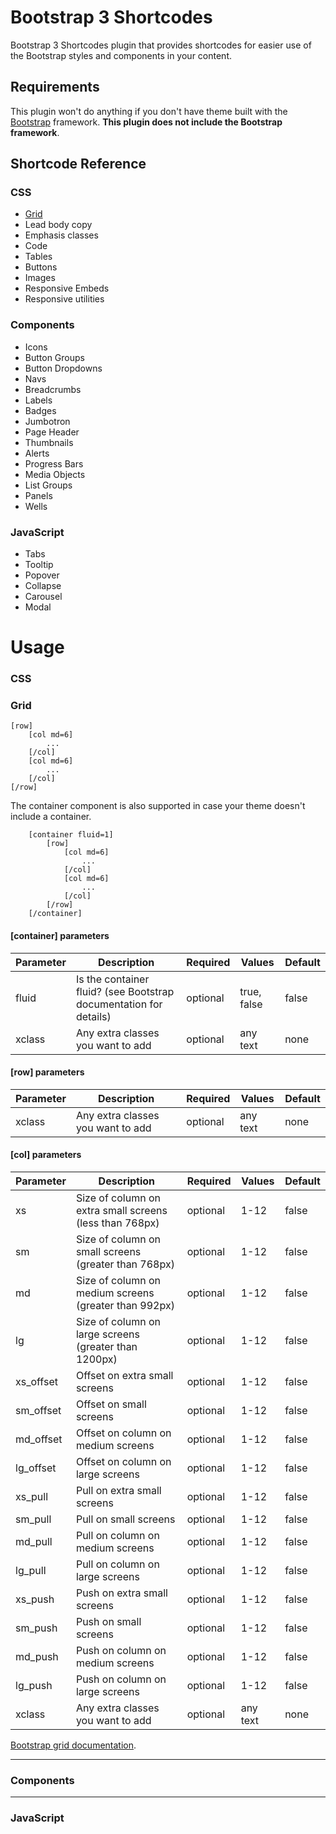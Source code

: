 # Bootstrap 3 Shortcodes

Bootstrap 3 Shortcodes plugin that provides shortcodes for easier use of the Bootstrap styles and components in your content.

## Requirements

This plugin won't do anything if you don't have theme built with the [Bootstrap](http://getbootstrap.com/) framework. **This plugin does not include the Bootstrap framework**.


## Shortcode Reference

### CSS
* [Grid](#grid)
* Lead body copy
* Emphasis classes
* Code
* Tables
* Buttons
* Images
* Responsive Embeds
* Responsive utilities

### Components
* Icons
* Button Groups
* Button Dropdowns
* Navs
* Breadcrumbs
* Labels
* Badges
* Jumbotron
* Page Header
* Thumbnails
* Alerts
* Progress Bars
* Media Objects
* List Groups
* Panels
* Wells

### JavaScript
* Tabs
* Tooltip
* Popover
* Collapse
* Carousel
* Modal


# Usage

### CSS

### Grid
	[row]
		[col md=6]
			...
		[/col]
		[col md=6]
			...
		[/col]
	[/row]

The container component is also supported in case your theme doesn't include a container.

		[container fluid=1]
			[row]
				[col md=6]
					...
				[/col]
				[col md=6]
					...
				[/col]
			[/row]
		[/container]

#### [container] parameters
Parameter | Description | Required | Values | Default
--------- | ----------- | -------- | ------ | ---
fluid | Is the container fluid? (see Bootstrap documentation for details) | optional | true, false | false
xclass | Any extra classes you want to add | optional | any text | none

#### [row] parameters
Parameter | Description | Required | Values | Default
--- | --- | --- | --- | ---
xclass | Any extra classes you want to add | optional | any text | none

#### [col] parameters
Parameter | Description | Required | Values | Default
--- | --- | --- | --- | ---
xs | Size of column on extra small screens (less than 768px) | optional | 1-12 | false
sm | Size of column on small screens (greater than 768px) | optional | 1-12 | false
md | Size of column on medium screens (greater than 992px) | optional | 1-12 | false
lg | Size of column on large screens (greater than 1200px) | optional | 1-12 | false
xs_offset | Offset on extra small screens | optional | 1-12 | false
sm_offset | Offset on small screens | optional | 1-12 | false
md_offset | Offset on column on medium screens | optional | 1-12 | false
lg_offset | Offset on column on large screens | optional | 1-12 | false
xs_pull | Pull on extra small screens | optional | 1-12 | false
sm_pull | Pull on small screens | optional | 1-12 | false
md_pull | Pull on column on medium screens | optional | 1-12 | false
lg_pull | Pull on column on large screens | optional | 1-12 | false
xs_push | Push on extra small screens | optional | 1-12 | false
sm_push | Push on small screens | optional | 1-12 | false
md_push | Push on column on medium screens | optional | 1-12 | false
lg_push | Push on column on large screens | optional | 1-12 | false
xclass | Any extra classes you want to add | optional | any text | none

[Bootstrap grid documentation](http://getbootstrap.com/css/#grid).

* * *

### Components

* * *

### JavaScript